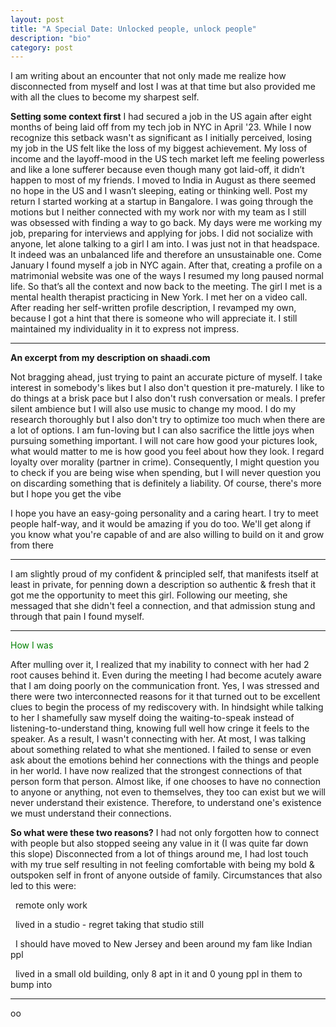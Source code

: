 ```yaml
---
layout: post
title: "A Special Date: Unlocked people, unlock people"
description: "bio"
category: post
---
```


I am writing about an encounter that not only made me realize how disconnected from myself and lost I was at that time but also provided me with all the clues to become my sharpest self.

**Setting some context first** I had secured a job in the US again after eight months of being laid off from my tech job in NYC in April '23. While I now recognize this setback wasn't as significant as I initially perceived, losing my job in the US felt like the loss of my biggest achievement. My loss of income and the layoff-mood in the US tech market left me feeling powerless and like a lone sufferer because even though many got laid-off, it didn’t happen to most of my friends. I moved to India in August as there seemed no hope in the US and I wasn’t sleeping, eating or thinking well. Post my return I started working at a startup in Bangalore. I was going through the motions but I neither connected with my work nor with my team as I still was obsessed with finding a way to go back. My days were me working my job, preparing for interviews and applying for jobs. I did not socialize with anyone, let alone talking to a girl I am into. I was just not in that headspace. It indeed was an unbalanced life and therefore an unsustainable one. Come January I found myself a job in NYC again. After that, creating a profile on a matrimonial website was one of the ways I resumed my long paused normal life. So that’s all the context and now back to the meeting. The girl I met is a mental health therapist practicing in New York. I met her on a video call. After reading her self-written profile description, I revamped my own, because I got a hint that there is someone who will appreciate it. I still maintained my individuality in it to express not impress.

---

**An excerpt from my description on shaadi.com**

Not bragging ahead, just trying to paint an accurate picture of myself. I take interest in somebody's likes but I also don't question it pre-maturely. I like to do things at a brisk pace but I also don't rush conversation or meals. I prefer silent ambience but I will also use music to change my mood. I do my research thoroughly but I also don't try to optimize too much when there are a lot of options. I am fun-loving but I can also sacrifice the little joys when pursuing something important. I will not care how good your pictures look, what would matter to me is how good you feel about how they look. I regard loyalty over morality (partner in crime). Consequently, I might question you to check if you are being wise when spending, but I will never question you on discarding something that is definitely a liability. Of course, there's more but I hope you get the vibe

I hope you have an easy-going personality and a caring heart. I try to meet people half-way, and it would be amazing if you do too. We'll get along if you know what you're capable of and are also willing to build on it and grow from there

---

I am slightly proud of my confident & principled self, that manifests itself at least in private, for penning down a description so authentic & fresh that it got me the opportunity to meet this girl. Following our meeting, she messaged that she didn't feel a connection, and that admission stung and through that pain I found myself.

---
<span style="color: green;">How I was</span>

After mulling over it, I realized that my inability to connect with her had 2 root causes behind it.
Even during the meeting I had become acutely aware that I am doing poorly on the communication front. Yes, I was stressed and there were two interconnected reasons for it that turned out to be excellent clues to begin the process of my rediscovery with. In hindsight while talking to her I shamefully saw myself doing the waiting-to-speak instead of listening-to-understand thing, knowing full well how cringe it feels to the speaker. As a result, I wasn't connecting with her. At most, I was talking about something related to what she mentioned. I failed to sense or even ask about the emotions behind her connections with the things and people in her world. I have now realized that the strongest connections of that person form that person. Almost like, if one chooses to have no connection to anyone or anything, not even to themselves, they too can exist but we will never understand their existence. Therefore, to understand one's existence we must understand their connections.

**So what were these two reasons?**
I had not only forgotten how to connect with people but also stopped seeing any value in it (I was quite far down this slope)
Disconnected from a lot of things around me, I had lost touch with my true self resulting in not feeling comfortable with being my bold & outspoken self in front of anyone outside of family. Circumstances that also led to this were:

&nbsp;&nbsp;remote only work 

&nbsp;&nbsp;lived in a studio - regret taking that studio still

&nbsp;&nbsp;I should have moved to New Jersey and been around my fam like Indian ppl

&nbsp;&nbsp;lived in a small old building, only 8 apt in it and 0 young ppl in them to bump into

---

oo

